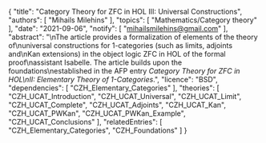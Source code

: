 {
    "title": "Category Theory for ZFC in HOL III: Universal Constructions",
    "authors": [
        "Mihails Milehins"
    ],
    "topics": [
        "Mathematics/Category theory"
    ],
    "date": "2021-09-06",
    "notify": [
        "mihailsmilehins@gmail.com"
    ],
    "abstract": "\nThe article provides a formalization of elements of the theory of\nuniversal constructions for 1-categories (such as limits, adjoints and\nKan extensions) in the object logic ZFC in HOL of the formal proof\nassistant Isabelle. The article builds upon the foundations\nestablished in the AFP entry <i>Category Theory for ZFC in HOL\nII: Elementary Theory of 1-Categories</i>.",
    "licence": "BSD",
    "dependencies": [
        "CZH_Elementary_Categories"
    ],
    "theories": [
        "CZH_UCAT_Introduction",
        "CZH_UCAT_Universal",
        "CZH_UCAT_Limit",
        "CZH_UCAT_Complete",
        "CZH_UCAT_Adjoints",
        "CZH_UCAT_Kan",
        "CZH_UCAT_PWKan",
        "CZH_UCAT_PWKan_Example",
        "CZH_UCAT_Conclusions"
    ],
    "relatedEntries": [
        "CZH_Elementary_Categories",
        "CZH_Foundations"
    ]
}